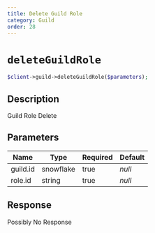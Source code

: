 ```yaml
---
title: Delete Guild Role
category: Guild
order: 28
---
```


# `deleteGuildRole`

```php
$client->guild->deleteGuildRole($parameters);
```

## Description

Guild Role Delete

## Parameters


Name | Type | Required | Default
--- | --- | --- | ---
guild.id | snowflake | true | *null*
role.id | string | true | *null*

## Response

Possibly No Response

